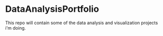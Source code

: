 # DataAnalysisPortfolio
This repo will contain some of the data analysis and visualization projects i'm doing. 
